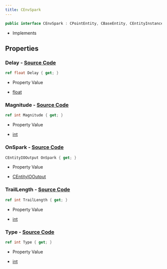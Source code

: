 ```yaml
---
title: CEnvSpark
---
```


```csharp
public interface CEnvSpark : CPointEntity, CBaseEntity, CEntityInstance, ISchemaClass<CEntityInstance>, ISchemaClass<CBaseEntity>, ISchemaClass<CPointEntity>, ISchemaClass<CEnvSpark>, ISchemaField, ISchemaClass, INativeHandle
```

- Implements

## Properties

### **Delay** - [Source Code](https://github.com/swiftly-solution/swiftlys2/blob/main/managed/src/SwiftlyS2.Generated/Schemas/Interfaces/CEnvSpark.cs#L16)

```csharp
ref float Delay { get; }
```

- Property Value

- [float](https://learn.microsoft.com/dotnet/api/system.single)

### **Magnitude** - [Source Code](https://github.com/swiftly-solution/swiftlys2/blob/main/managed/src/SwiftlyS2.Generated/Schemas/Interfaces/CEnvSpark.cs#L18)

```csharp
ref int Magnitude { get; }
```

- Property Value

- [int](https://learn.microsoft.com/dotnet/api/system.int32)

### **OnSpark** - [Source Code](https://github.com/swiftly-solution/swiftlys2/blob/main/managed/src/SwiftlyS2.Generated/Schemas/Interfaces/CEnvSpark.cs#L24)

```csharp
CEntityIOOutput OnSpark { get; }
```

- Property Value

- [CEntityIOOutput](/docs/api/shared/schemadefinitions/centityiooutput)

### **TrailLength** - [Source Code](https://github.com/swiftly-solution/swiftlys2/blob/main/managed/src/SwiftlyS2.Generated/Schemas/Interfaces/CEnvSpark.cs#L20)

```csharp
ref int TrailLength { get; }
```

- Property Value

- [int](https://learn.microsoft.com/dotnet/api/system.int32)

### **Type** - [Source Code](https://github.com/swiftly-solution/swiftlys2/blob/main/managed/src/SwiftlyS2.Generated/Schemas/Interfaces/CEnvSpark.cs#L22)

```csharp
ref int Type { get; }
```

- Property Value

- [int](https://learn.microsoft.com/dotnet/api/system.int32)

